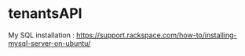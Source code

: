 # tenantsAPI
My SQL installation : https://support.rackspace.com/how-to/installing-mysql-server-on-ubuntu/

